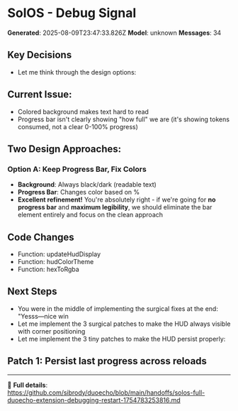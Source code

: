 # SolOS - Debug Signal

**Generated**: 2025-08-09T23:47:33.826Z
**Model**: unknown
**Messages**: 34

## Key Decisions
- Let me think through the design options:

## **Current Issue:**
- Colored background makes text hard to read
- Progress bar isn't clearly showing "how full" we are (it's showing tokens consumed, not a clear 0-100% progress)

## **Two Design Approaches:**

### **Option A: Keep Progress Bar, Fix Colors**
- **Background**: Always black/dark (readable text)
- **Progress Bar**: Changes color based on %
- **Excellent refinement!** You're absolutely right - if we're going for **no progress bar** and **maximum legibility**, we should eliminate the bar element entirely and focus on the clean approach

## Code Changes
- Function: updateHudDisplay
- Function: hudColorTheme
- Function: hexToRgba

## Next Steps
- You were in the middle of implementing the surgical fixes at the end: "Yesss—nice win
- Let me implement the 3 surgical patches to make the HUD always visible with corner positioning
- Let me implement the 3 tiny patches to make the HUD persist properly:

## **Patch 1: Persist last progress across reloads**



---
🔗 **Full details**: https://github.com/sibrody/duoecho/blob/main/handoffs/solos-full-duoecho-extension-debugging-restart-1754783253816.md